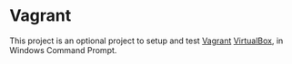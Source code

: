 # **Vagrant**
This project is an optional project to setup and test [Vagrant](https://developer.hashicorp.com/vagrant/downloads) [VirtualBox](https://www.virtualbox.org/wiki/Downloads), in Windows Command Prompt.